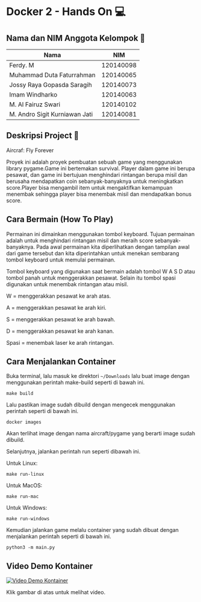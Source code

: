 # Docker 2 - Hands On 💻

## Nama dan NIM Anggota Kelompok 👯

| Nama                          | NIM       |
| ----------------------------- | --------- |
| Ferdy. M                      | 120140098 |
| Muhammad Duta Faturrahman     | 120140065 |
| Jossy Raya Gopasda Saragih    | 120140073 |
| Imam Windharko                | 120140063 |
| M. Al Fairuz Swari            | 120140102 |
| M. Andro Sigit Kurniawan Jati | 120140081 |

## Deskripsi Project 📃

Aircraf: Fly Forever

Proyek ini adalah proyek pembuatan sebuah game yang menggunakan library pygame.Game ini bertemakan survival. Player dalam game ini berupa pesawat, dan game ini bertujuan menghindari rintangan berupa misil dan berusaha mendapatkan coin sebanyak-banyaknya untuk meningkatkan score.Player bisa mengambil item untuk mengaktifkan kemampuan menembak sehingga player bisa menembak misil dan mendapatkan bonus score.

## Cara Bermain (How To Play)

Permainan ini dimainkan menggunakan tombol keyboard. Tujuan permainan adalah untuk menghindari rintangan misil dan meraih score sebanyak-banyaknya.
Pada awal permainan kita diperlihatkan dengan tampilan awal dari game tersebut dan kita diperintahkan untuk menekan sembarang tombol keyboard untuk memulai permainan.

Tombol keyboard yang digunakan saat bermain adalah tombol W A S D atau tombol panah untuk menggerakkan pesawat.
Selain itu tombol spasi digunakan untuk menembak rintangan atau misil.

W = menggerakkan pesawat ke arah atas.

A = menggerakkan pesawat ke arah kiri.

S = menggerakkan pesawat ke arah bawah.

D = menggerakkan pesawat ke arah kanan.

Spasi = menembak laser ke arah rintangan.

## Cara Menjalankan Container

Buka terminal, lalu masuk ke direktori `~/Downloads` lalu buat image dengan menggunakan perintah make-build seperti di bawah ini.

    make build

Lalu pastikan image sudah dibuild dengan mengecek menggunakan perintah seperti di bawah ini.

    docker images

Akan terlihat image dengan nama aircraft/pygame yang berarti image sudah dibuild.

Selanjutnya, jalankan perintah run seperti dibawah ini.

Untuk Linux:

    make run-linux

Untuk MacOS:

    make run-mac

Untuk Windows:

    make run-windows

Kemudian jalankan game melalu container yang sudah dibuat dengan menjalankan perintah seperti di bawah ini.

    python3 -m main.py

## Video Demo Kontainer

[![Video Demo Kontainer](https://img.youtube.com/vi/uqIMaMKzJaw/0.jpg)](https://www.youtube.com/watch?v=uqIMaMKzJaw)

Klik gambar di atas untuk melihat video.

